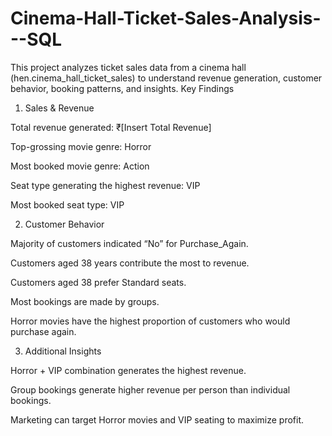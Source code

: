 # Cinema-Hall-Ticket-Sales-Analysis---SQL
This project analyzes ticket sales data from a cinema hall (hen.cinema_hall_ticket_sales) to understand revenue generation, customer behavior, booking patterns, and insights.
Key Findings
1. Sales & Revenue

Total revenue generated: ₹[Insert Total Revenue]

Top-grossing movie genre: Horror

Most booked movie genre: Action

Seat type generating the highest revenue: VIP

Most booked seat type: VIP

2. Customer Behavior

Majority of customers indicated “No” for Purchase_Again.

Customers aged 38 years contribute the most to revenue.

Customers aged 38 prefer Standard seats.

Most bookings are made by groups.

Horror movies have the highest proportion of customers who would purchase again.

3. Additional Insights

Horror + VIP combination generates the highest revenue.

Group bookings generate higher revenue per person than individual bookings.

Marketing can target Horror movies and VIP seating to maximize profit.
